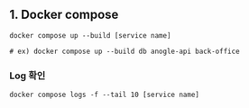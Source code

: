 ## 1. Docker compose

```shell
docker compose up --build [service name]

# ex) docker compose up --build db anogle-api back-office
```

### Log 확인

```shell
docker compose logs -f --tail 10 [service name]
```
